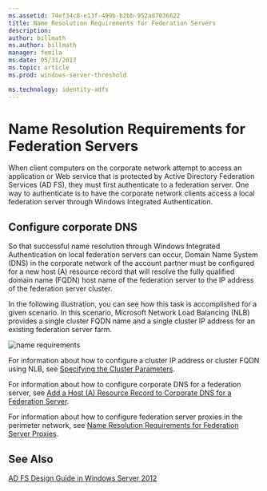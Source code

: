 ```yaml
---
ms.assetid: 74ef34c8-e13f-499b-b2bb-952ad7036622
title: Name Resolution Requirements for Federation Servers
description:
author: billmath
ms.author: billmath
manager: femila
ms.date: 05/31/2017
ms.topic: article
ms.prod: windows-server-threshold

ms.technology: identity-adfs
---
```


# Name Resolution Requirements for Federation Servers

When client computers on the corporate network attempt to access an application or Web service that is protected by Active Directory Federation Services \(AD FS\), they must first authenticate to a federation server. One way to authenticate is to have the corporate network clients access a local federation server through Windows Integrated Authentication.  
  
## Configure corporate DNS  
So that successful name resolution through Windows Integrated Authentication on local federation servers can occur, Domain Name System \(DNS\) in the corporate network of the account partner must be configured for a new host \(A\) resource record that will resolve the fully qualified domain name \(FQDN\) host name of the federation server to the IP address of the federation server cluster.  
  
In the following illustration, you can see how this task is accomplished for a given scenario. In this scenario, Microsoft Network Load Balancing \(NLB\) provides a single cluster FQDN name and a single cluster IP address for an existing federation server farm.  
  
![name requirements](media/adfs2_deploy_single_fs.gif)  
  
For information about how to configure a cluster IP address or cluster FQDN using NLB, see [Specifying the Cluster Parameters](https://go.microsoft.com/fwlink/?LinkId=75282).  
  
For information about how to configure corporate DNS for a federation server, see [Add a Host &#40;A&#41; Resource Record to Corporate DNS for a Federation Server](../../ad-fs/deployment/Add-a-Host--A--Resource-Record-to-Corporate-DNS-for-a-Federation-Server.md).  
  
For information about how to configure federation server proxies in the perimeter network, see [Name Resolution Requirements for Federation Server Proxies](Name-Resolution-Requirements-for-Federation-Server-Proxies.md).  
  

## See Also
[AD FS Design Guide in Windows Server 2012](AD-FS-Design-Guide-in-Windows-Server-2012.md)
